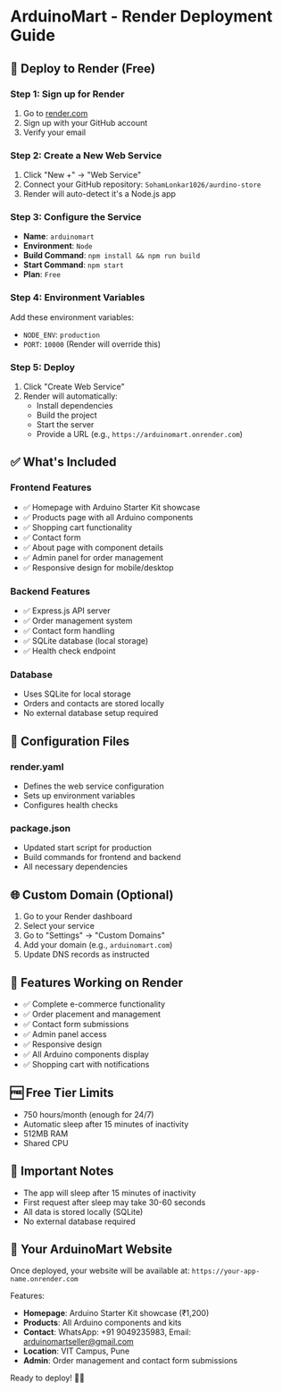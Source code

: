# ArduinoMart - Render Deployment Guide

## 🚀 Deploy to Render (Free)

### Step 1: Sign up for Render
1. Go to [render.com](https://render.com)
2. Sign up with your GitHub account
3. Verify your email

### Step 2: Create a New Web Service
1. Click "New +" → "Web Service"
2. Connect your GitHub repository: `SohamLonkar1026/aurdino-store`
3. Render will auto-detect it's a Node.js app

### Step 3: Configure the Service
- **Name**: `arduinomart`
- **Environment**: `Node`
- **Build Command**: `npm install && npm run build`
- **Start Command**: `npm start`
- **Plan**: `Free`

### Step 4: Environment Variables
Add these environment variables:
- `NODE_ENV`: `production`
- `PORT`: `10000` (Render will override this)

### Step 5: Deploy
1. Click "Create Web Service"
2. Render will automatically:
   - Install dependencies
   - Build the project
   - Start the server
   - Provide a URL (e.g., `https://arduinomart.onrender.com`)

## ✅ What's Included

### Frontend Features
- ✅ Homepage with Arduino Starter Kit showcase
- ✅ Products page with all Arduino components
- ✅ Shopping cart functionality
- ✅ Contact form
- ✅ About page with component details
- ✅ Admin panel for order management
- ✅ Responsive design for mobile/desktop

### Backend Features
- ✅ Express.js API server
- ✅ Order management system
- ✅ Contact form handling
- ✅ SQLite database (local storage)
- ✅ Health check endpoint

### Database
- Uses SQLite for local storage
- Orders and contacts are stored locally
- No external database setup required

## 🔧 Configuration Files

### render.yaml
- Defines the web service configuration
- Sets up environment variables
- Configures health checks

### package.json
- Updated start script for production
- Build commands for frontend and backend
- All necessary dependencies

## 🌐 Custom Domain (Optional)
1. Go to your Render dashboard
2. Select your service
3. Go to "Settings" → "Custom Domains"
4. Add your domain (e.g., `arduinomart.com`)
5. Update DNS records as instructed

## 📱 Features Working on Render
- ✅ Complete e-commerce functionality
- ✅ Order placement and management
- ✅ Contact form submissions
- ✅ Admin panel access
- ✅ Responsive design
- ✅ All Arduino components display
- ✅ Shopping cart with notifications

## 🆓 Free Tier Limits
- 750 hours/month (enough for 24/7)
- Automatic sleep after 15 minutes of inactivity
- 512MB RAM
- Shared CPU

## 🚨 Important Notes
- The app will sleep after 15 minutes of inactivity
- First request after sleep may take 30-60 seconds
- All data is stored locally (SQLite)
- No external database required

## 🎯 Your ArduinoMart Website
Once deployed, your website will be available at:
`https://your-app-name.onrender.com`

Features:
- **Homepage**: Arduino Starter Kit showcase (₹1,200)
- **Products**: All Arduino components and kits
- **Contact**: WhatsApp: +91 9049235983, Email: arduinomartseller@gmail.com
- **Location**: VIT Campus, Pune
- **Admin**: Order management and contact form submissions

Ready to deploy! 🛒✨ 